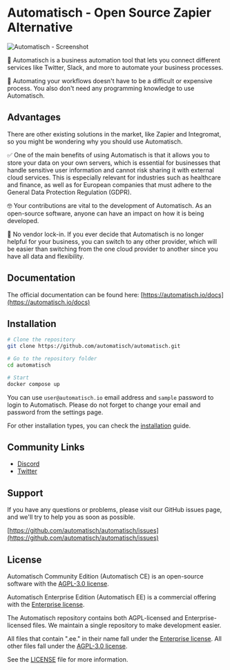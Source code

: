 # Automatisch - Open Source Zapier Alternative

![Automatisch - Screenshot](https://user-images.githubusercontent.com/2501931/191562539-e42f6c34-03c7-4dc4-bcf9-7f9473a9c64f.png)

🧐 Automatisch is a business automation tool that lets you connect different services like Twitter, Slack, and more to automate your business processes.

💸 Automating your workflows doesn't have to be a difficult or expensive process. You also don't need any programming knowledge to use Automatisch.

## Advantages

There are other existing solutions in the market, like Zapier and Integromat, so you might be wondering why you should use Automatisch.

✅ One of the main benefits of using Automatisch is that it allows you to store your data on your own servers, which is essential for businesses that handle sensitive user information and cannot risk sharing it with external cloud services. This is especially relevant for industries such as healthcare and finance, as well as for European companies that must adhere to the General Data Protection Regulation (GDPR).

🤓 Your contributions are vital to the development of Automatisch. As an open-source software, anyone can have an impact on how it is being developed.

💙 No vendor lock-in. If you ever decide that Automatisch is no longer helpful for your business, you can switch to any other provider, which will be easier than switching from the one cloud provider to another since you have all data and flexibility.

## Documentation

The official documentation can be found here: [https://automatisch.io/docs](https://automatisch.io/docs)

## Installation

```bash
# Clone the repository
git clone https://github.com/automatisch/automatisch.git

# Go to the repository folder
cd automatisch

# Start
docker compose up
```

You can use `user@automatisch.io` email address and `sample` password to login to Automatisch. Please do not forget to change your email and password from the settings page.

For other installation types, you can check the [installation](https://automatisch.io/docs/guide/installation) guide.

## Community Links

- [Discord](https://discord.gg/dJSah9CVrC)
- [Twitter](https://twitter.com/automatischio)

## Support

If you have any questions or problems, please visit our GitHub issues page, and we'll try to help you as soon as possible.

[https://github.com/automatisch/automatisch/issues](https://github.com/automatisch/automatisch/issues)

## License

Automatisch Community Edition (Automatisch CE) is an open-source software with the [AGPL-3.0 license](LICENSE.agpl).

Automatisch Enterprise Edition (Automatisch EE) is a commercial offering with the [Enterprise license](LICENSE.enterprise).

The Automatisch repository contains both AGPL-licensed and Enterprise-licensed files. We maintain a single repository to make development easier.

All files that contain ".ee." in their name fall under the [Enterprise license](LICENSE.enterprise). All other files fall under the [AGPL-3.0 license](LICENSE.agpl).

See the [LICENSE](LICENSE) file for more information.

